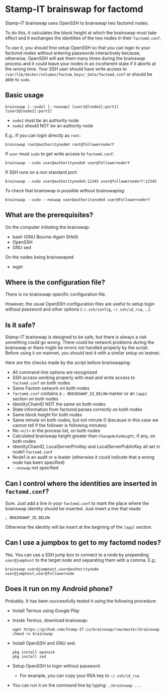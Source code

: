# Stamp-IT brainswap for factomd

Stamp-IT brainswap uses OpenSSH to brainswap two factomd nodes.

To do this, it calculates the block height at which the brainswap must take effect
and it exchanges the identities of the two nodes in their `factomd.conf`.

To use it, you should first setup OpenSSH so that you can login to your factomd nodes without entering passwords interactively
because, otherwise, OpenSSH will ask them many times during the brainswap process
and it could leave your nodes in an incoherent state if it aborts at the wrong time.
Your SSH user should have write access to 
`/var/lib/docker/volumes/factom_keys/_data/factomd.conf`
or should be able to `sudo`.

## Basic usage

    brainswap [--sudo] [--noswap] [user1@]node1[:port1] [user2@]node2[:port2]

* `node1` must be an authority node
* `node2` should NOT be an authority node

E.g.:
If you can login directly as `root`:

    brainswap root@authoritynodeX root@followernoderY

If `user` must `sudo` to get write access to `factomd.conf`:

    brainswap --sudo user@authoritynodeX user@followernoderY

If SSH runs on a non standard port:

    brainswap --sudo user@authoritynodeX:12345 user@followernoderY:12345

To check that brainswap is possible without brainswaping:

    brainswap --sudo --noswap user@authoritynodeX user@followernoderY

## What are the prerequisites?

On the computer initiating the brainswap:

* bash (GNU Bourne-Again SHell)
* OpenSSH
* GNU sed

On the nodes being brainswaped:

* wget

## Where is the configuration file?

There is no brainswap-specific configuration file.

However, the usual OpenSSH configuration files are useful
to setup login without password
and other options
(`~/.ssh/config`, `~/.ssh/id_rsa`, ...).

## Is it safe?

Stamp-IT brainswap is designed to be safe, but there is always a risk something could go wrong.
There could be network problems during the brainswap or there might be errors not handled properly by the script.
Before using it on mainnet, you should test it with a similar setup on testnet.

Here are the checks made by the script before brainswaping:

* All command-line options are recognized
* SSH access working properly with read and write access to `factomd.conf` on both nodes
* Same Factom network on both nodes
* `factomd.conf` contains a `; BRAINSWAP_ID_BELOW` marker or an `[app]` section on both nodes
* IdentityChainID NOT the same on both nodes
* State information from factomd parses correctly on both nodes
* Same block height for both nodes
* Same minute on both nodes, but not minute 0 (because in this case we cannot tell if the follower is following minutes)
* No `<nil>` in the process list, on both nodes
* Calculated brainswap height greater than `ChangeAcksHeight`, if any, on both nodes
* IdentityChainID, LocalServerPrivKey and LocalServerPublicKey all set in node1 `factomd.conf`
* Node1 is an audit or a leader (otherwise it could indicate that a wrong node has been specified)
* `--noswap` not specified


## Can I control where the identities are inserted in `factomd.conf`?

Sure. Just add a line in your `factomd.conf` to mark the place where the brainswap identity should be inserted.
Just insert a line that reads:

    ; BRAINSWAP_ID_BELOW

Otherwise the identity will be insert at the begining of the `[app]` section.

## Can I use a jumpbox to get to my factomd nodes?

Yes. You can use a SSH jump box to connect to a node by prepending `user@jumphost` to the target node and separating them with a comma.
E.g.:

    brainswap user@jumphost,user@authoritynode user@jumphost,user@followernode


## Does it run on my Android phone?

Probably. It has been successfully tested it using the following procedure:

* Install Termux using Google Play
* Inside Termux, download brainswap:

      wget https://github.com/Stamp-IT-io/brainswap/raw/master/brainswap
      chmod +x brainswap

* Install OpenSSH and GNU sed:

      pkg install openssh
      pkg install sed

* Setup OpenSSH to login without password.
  * For example, you can copy your RSA key to `~/.ssh/id_rsa`

* You can run it on the command line by typing: `./brainswap ...`
